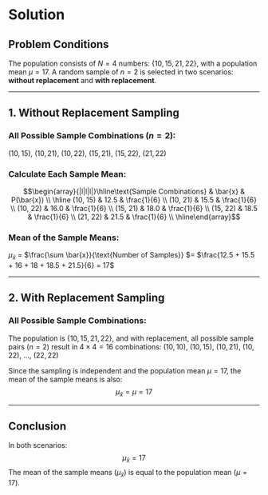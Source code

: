 
# Solution

## Problem Conditions
The population consists of $N = 4$ numbers: $\{10, 15, 21, 22\}$, with a population mean $\mu = 17$. A random sample of $n = 2$ is selected in two scenarios: **without replacement** and **with replacement**.

---

## 1. Without Replacement Sampling

### All Possible Sample Combinations ($n = 2$):
$(10, 15),\ (10, 21),\ (10, 22),\ (15, 21),\ (15, 22),\ (21, 22)$

### Calculate Each Sample Mean:

$$\begin{array}{|l|l|l|}\hline\text{Sample Combinations} & \bar{x} & P(\bar{x}) \\ 
\hline
(10, 15) & 12.5 & \frac{1}{6} \\ 
(10, 21) & 15.5 & \frac{1}{6} \\ 
(10, 22) & 16.0 & \frac{1}{6} \\ 
(15, 21) & 18.0 & \frac{1}{6} \\ 
(15, 22) & 18.5 & \frac{1}{6} \\ 
(21, 22) & 21.5 & \frac{1}{6} \\ 
\hline\end{array}$$

### Mean of the Sample Means:
$\mu_{\bar{x}}$ = $\frac{\sum \bar{x}}{\text{Number of Samples}} $= $\frac{12.5 + 15.5 + 16 + 18 + 18.5 + 21.5}{6} = 17$

---

## 2. With Replacement Sampling

### All Possible Sample Combinations:
The population is $\{10, 15, 21, 22\}$, and with replacement, all possible sample pairs ($n = 2$) result in $4 \times 4 = 16$ combinations:
$(10, 10),\ (10, 15),\ (10, 21),\ (10, 22),\ \dots,\ (22, 22)$

Since the sampling is independent and the population mean $\mu = 17$, the mean of the sample means is also:
$$\mu_{\bar{x}} = \mu = 17$$

---

## Conclusion

In both scenarios:
$$
\mu_{\bar{x}} = 17
$$
The mean of the sample means ($\mu_{\bar{x}}$) is equal to the population mean ($\mu = 17$).


